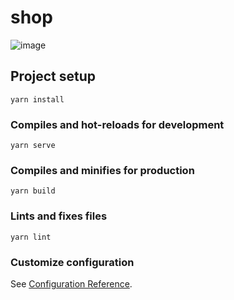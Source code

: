 # shop
![image](https://user-images.githubusercontent.com/86389173/165553128-e40f5aa6-5328-4f5a-9947-7ce635a951ea.png)

## Project setup
```
yarn install
```

### Compiles and hot-reloads for development
```
yarn serve
```

### Compiles and minifies for production
```
yarn build
```

### Lints and fixes files
```
yarn lint
```

### Customize configuration
See [Configuration Reference](https://cli.vuejs.org/config/).
